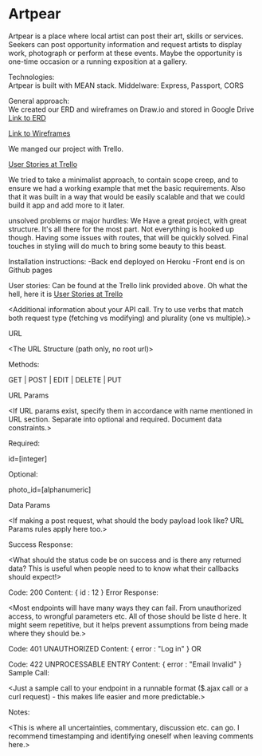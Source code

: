 # Artpear
Artpear is a place where local artist can post their art, skills or services. Seekers can post opportunity information and request artists to display work, photograph or perform at these events. Maybe the opportunity is one-time occasion or a running exposition at a gallery.

Technologies:  
Artpear is built with MEAN stack. 
Middelware: Express, Passport, CORS

General approach:  
We created our ERD  and wireframes on Draw.io and stored in Google Drive  
  [Link to ERD](https://drive.google.com/file/d/0BzvvgvDgOCV6LUtMTHF2TmpTdjA/view?usp=sharing)  
  
  [Link to Wireframes](https://drive.google.com/file/d/0BzvvgvDgOCV6TUtSQ2RlMXZhNjQ/view?usp=sharing)  
  
We manged our project with Trello.  

  [User Stories at Trello](https://trello.com/wdiproject39)
  
We tried to take a minimalist approach, to contain scope creep, and to ensure we had a working example that met the basic requirements. Also that it was built in a way that would be easily scalable and that we could build it app and add more to it later.

unsolved problems or major hurdles:
We Have a great project, with great structure. It's all there for the most part. Not everything is hooked up though. Having some issues with routes, that will be quickly solved. Final touches in styling will do much to bring some beauty to this beast.

Installation instructions:
  -Back end deployed on Heroku 
  -Front end is on Github pages
  
User stories:
Can be found at the Trello link provided above. Oh what the hell, here it is  [User Stories at Trello](https://trello.com/wdiproject39)



<Additional information about your API call. Try to use verbs that match both request type (fetching vs modifying) and plurality (one vs multiple).>

URL

<The URL Structure (path only, no root url)>

Methods:

<The request types>

GET | POST | EDIT | DELETE | PUT

URL Params

<If URL params exist, specify them in accordance with name mentioned in URL section. Separate into optional and required. Document data constraints.>

Required:

id=[integer]

Optional:

photo_id=[alphanumeric]

Data Params

<If making a post request, what should the body payload look like? URL Params rules apply here too.>

Success Response:

<What should the status code be on success and is there any returned data? This is useful when people need to to know what their callbacks should expect!>

Code: 200 
Content: { id : 12 }
Error Response:

<Most endpoints will have many ways they can fail. From unauthorized access, to wrongful parameters etc. All of those should be liste d here. It might seem repetitive, but it helps prevent assumptions from being made where they should be.>

Code: 401 UNAUTHORIZED 
Content: { error : "Log in" }
OR

Code: 422 UNPROCESSABLE ENTRY 
Content: { error : "Email Invalid" }
Sample Call:

<Just a sample call to your endpoint in a runnable format ($.ajax call or a curl request) - this makes life easier and more predictable.>

Notes:

<This is where all uncertainties, commentary, discussion etc. can go. I recommend timestamping and identifying oneself when leaving comments here.>
